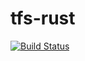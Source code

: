 # tfs-rust
[![Build Status](https://travis-ci.org/haBuu/tfs-rust.svg?branch=master)](https://travis-ci.org/haBuu/tfs-rust)
